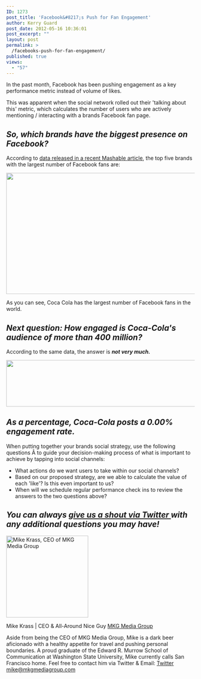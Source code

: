 ```yaml
---
ID: 1273
post_title: 'Facebook&#8217;s Push for Fan Engagement'
author: Kerry Guard
post_date: 2012-05-16 10:36:01
post_excerpt: ""
layout: post
permalink: >
  /facebooks-push-for-fan-engagement/
published: true
views:
  - "57"
---
```

In the past month, Facebook has been pushing engagement as a key performance metric instead of volume of likes.

This was apparent when the social network rolled out their 'talking about this' metric, which calculates the number of users who are actively mentioning / interacting with a brands Facebook fan page.
<h2><em>So, which brands have the biggest presence on Facebook?</em></h2>
According to <a href="http://mashable.com/2012/05/15/facebook-brands-global/" target="_blank">data released in a recent Mashable article</a>, the top five brands with the largest number of Facebook fans are:

<a href="http://mkgmediagroup.com/wp-content/uploads/2012/05/top-brands-by-fan-volume.png"><img class="aligncenter size-full wp-image-1276" title="top brands by fan volume" src="http://mkgmediagroup.com/wp-content/uploads/2012/05/top-brands-by-fan-volume.png" alt="" width="570" height="323" /></a>

As you can see, Coca Cola has the largest number of Facebook fans in the world.
<h2><em>Next question: How engaged is Coca-Cola's audience of more than 400 million?</em></h2>
According to the same data, the answer is <strong><em>not very much.</em></strong>

<a href="http://mkgmediagroup.com/wp-content/uploads/2012/05/engagement.png"><img class="aligncenter size-full wp-image-1277" title="engagement" src="http://mkgmediagroup.com/wp-content/uploads/2012/05/engagement.png" alt="" width="545" height="124" /></a>
<h2><em>As a percentage, Coca-Cola posts a <strong>0.00% </strong>engagement rate.</em></h2>
When putting together your brands social strategy, use the following questions Â to guide your decision-making process of what is important to achieve by tapping into social channels:
<ul>
	<li>What actions do we want users to take within our social channels?</li>
	<li>Based on our proposed strategy, are we able to calculate the value of each 'like'? Is this even important to us?</li>
	<li>When will we schedule regular performance check ins to review the answers to the two questions above?</li>
</ul>
<h2><em>You can always <a href="http://twitter.com/mkgmediagroup" target="_blank">give us a shout via Twitter </a>with any additional questions you may have!</em></h2>

<img src="http://mkgmediagroup.com/wp-content/uploads/2011/08/mk_median_bw_head.jpeg" alt="Mike Krass, CEO of MKG Media Group" width="219" height="218" class="alignleft size-full wp-image-1794" />

<span itemprop="jobTitle">Mike Krass | CEO & All-Around Nice Guy</span>
<a href="http://www.mkgmediagroup.com" itemprop="url">MKG Media Group</a>
</span>

Aside from being the CEO of MKG Media Group, Mike is a dark beer aficionado with a healthy appetite for travel and pushing personal boundaries. A proud graduate of the Edward R. Murrow School of Communication at Washington State University, Mike currently calls San Francisco home. Feel free to contact him via Twitter & Email:
<a href="http://www.twitter.com/mikekrass" itemprop="url">Twitter</a>
<a href="mailto:mike@mkgmediagroup.com" itemprop="email">mike@mkgmediagroup.com</a>
</div>